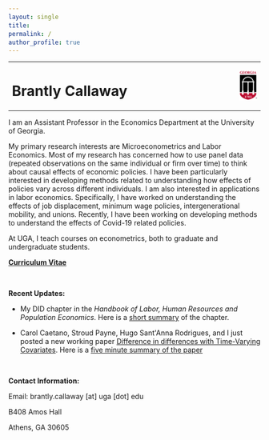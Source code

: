 ```yaml
---
layout: single
title: 
permalink: /
author_profile: true
---
```


<table style="width: 100%;">
  <tr>
	<td style="width: 90%; border-bottom:0px;"><h1>Brantly Callaway</h1></td>
	<td style="width: 10%; border-bottom:0px;"><img src="assets/images/uga-logo.png"/></td>
  </tr>
</table>

I am an Assistant Professor in the Economics Department at the University of Georgia.

My primary research interests are Microeconometrics and Labor Economics. Most of my research has concerned how to use panel data (repeated observations on the same individual or firm over time) to think about causal effects of economic policies.  I have been particularly interested in developing methods related to understanding how effects of policies vary across different individuals.  I am also interested in applications in labor economics.  Specifically, I have worked on understanding the effects of job displacement, minimum wage policies, intergenerational mobility, and unions.  Recently, I have been working on developing methods to understand the effects of Covid-19 related policies.

At UGA, I teach courses on econometrics, both to graduate and undergraduate students.

**<a href="files/Callaway-CV.pdf">Curriculum Vitae</a>**

<br>

**Recent Updates:**

* My DID chapter in the *Handbook of Labor, Human Resources and Population Economics*.  Here is a [short summary](/posts/did-chapter) of the chapter.

* Carol Caetano, Stroud Payne, Hugo Sant'Anna Rodrigues, and I just posted a new working paper [Difference in differences with Time-Varying Covariates](https://arxiv.org/abs/2202.02903).  Here is a [five minute summary of the paper](/posts/fms-did-time-varying-covariates)


<br>

**Contact Information:**

Email: brantly.callaway [at] uga [dot] edu

B408 Amos Hall

Athens, GA 30605

